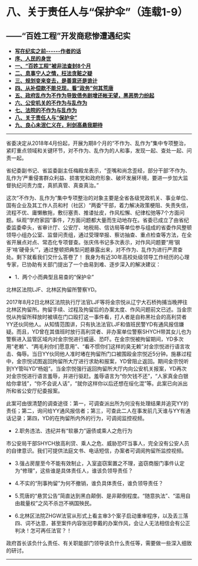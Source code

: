 # 八、关于责任人与“保护伞”（连载1-9）

## ——“百姓工程”开发商悲惨遭遇纪实

- [**写在纪实之前------作者的话**](https://jinhzh.github.io/index.html)
- [**序、人民的身世**](https://jinhzh.github.io/0.html)
- [**一、“百姓工程”被非法查封8个月**](https://jinhzh.github.io/1.html)
- [**二、息事宁人之情，枉法贪赃之疑**](https://jinhzh.github.io/2.html)
- [**三、规划变来变去，是善意还是诡计**](https://jinhzh.github.io/3.html)
- [**四、从补偿款不能兑现，看“政务”何其荒唐**](https://jinhzh.github.io/4.html)
- [**五、政府乱作为不作为导致债务剧增还帐无望，黑恶势力纷起**](https://jinhzh.github.io/5.html)
- [**六、公安机关的不作为与乱作为**](https://jinhzh.github.io/6.html)
- [**七、法院的不作为与乱作为**](https://jinhzh.github.io/7.html)
- [**八、关于责任人与“保护伞”**](https://jinhzh.github.io/8.html)
- [**九、良心未泯仁义在，利剑高悬我期待**](https://jinhzh.github.io/9.html)

---

省委决定从2018年4月份起，开展为期8个月的“不作为、乱作为”集中专项整治，紧盯重点领域和关键环节，对不作为、乱作为的人和事，发现一起、查处一起、问责一起。

省纪委副书记、省监委副主任梅殿龙表示，“歪嘴和尚念歪经，部分干部‘不作为、乱作为’严重侵害群众利益、损害党和政府形象、破坏发展环境，要进一步加大监督执纪问责力度，真抓真管、真查真治。”

这次“不作为、乱作为”集中专项整治的对象主要是全省各级党政机关、事业单位、国有企业及其工作人员和村（社区）“两委”干部，着力解决政策梗阻、失责失信，流程不优、庸懒散拖，敷衍塞责、推诿扯皮，作风松懈、纪律松弛等7个方面问题。纵观“学府家园”事件，7方面问题都大量而生动地存在。省委已成立了由省纪委监委牵头，省审计厅、公安厅、地税局、信访局等单位参与组成的省委作风整顿领导小组办公室、监督问责组，通过受理举报、察访抽查、重点检查等方法，在全省开展点对点、常态化专项督查。张庆伟书记多次表示，对作风问题要“用‘钢牙’啃‘硬骨头’”，通过整顿把典型问题暴露出来，对不作为、乱作为进行严肃查处。剩下就看我们交什么答卷了！
我身为有近30年高校处级领导工作经历的心理专家，已协助有关部门提出了一个由易到难、逐步深入的解决建议：

- 1．两个小而典型且易查的“保护伞”

北林区法院LJF、北林区拘留所警察YD。

2017年8月2日北林区法院执行厅法官LJF等将金宗悦从辽宁大石桥拘捕当晚押往北林区拘留所。拘留手续、过程及拘留后的办案太度、作风问题前文已述。当金宗悦从拘留所释放时被填在门口殴打这一事件看，打人者是自称黑社会的高利贷者YY还伙同他人。从知情范围讲，只有执法法官LJF和值班民警YD有通风报信嫌疑。而且，YD曾在其值班时放行高利贷者、非办案单位警察SHYCH带其女儿也为警察进入监管区域内对金宗悦进行威逼、恐吓。在金宗悦被拘留期间，YD多次用“老赖”、“两毛利你们愿意用”、“看不惯你们这样的臭无赖”对金宗悦进行语言攻击、侮辱。当日YY伙同他人准时堵在拘留所门口被围殴金宗悦近5分钟。施暴过程中，金宗悦试图返回拘留所大厅进行求助和报案，YD曾阻止返回。期间金宗悦听到YY管叫YD“杨姐”。当金宗悦强行返回拘留所大厅内向公安机关报案，YD再次对金宗悦进行语言羞辱，并进行驱赶。羞辱语言为“你欠钱不还”，“人家真金白银给你拿钱”，“你不会说人话”，“就你这样你以后还想在绥化混”等。此案已向派出所和省公安厅纪委报案。

此案可由很清楚的调查途径：第一，可调查派出所为何没有处理结果并追究YY的责任；第二，询问给YY通风报信者；第三，可查此二人在事发前几天谁与YY有通话记录；第四，YD的在拘留所内外的行为，可调阅监控视频。

- 2.职务违法、违纪并有“软暴力”逼债或乘人之危行为

市公安局干部SHYCH放高利贷、乘人之危、威胁恐吓当事人，完全没有公安人员的自律意识。我们可提供法庭文书、电话短信，办案者可调阅拘留所监控视频。

- 3.强占房屋至今不能有效制止，入室盗窃案置之不理，盗窃商服门事件认定为“修理”，这些谁是具体责任人，谁该负领导责任？

- 4.不实的“刑事拘留”为何不撤销，谁负具体责任，谁负领导责任？

- 5.荒唐的“悬赏公告”简直达到黑白颠倒、是非颠倒程度。“随意执法”、“滥用自由裁量权”之风不杀岂不祸国殃民。

- 6.北林区法院ZHGW法官从形式上看主审3个案子启动重审程序，以及丢三落四、词不达意，甚至案件内容张冠李戴的办案作风，会让人无法相信会有公正判决！怎可再任法官？！

政府首长该负什么责任、有关职能部门领导该负什么责任等，需要做一些深入细致的研讨。

---
